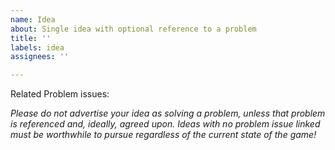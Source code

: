 ```yaml
---
name: Idea
about: Single idea with optional reference to a problem
title: ''
labels: idea
assignees: ''

---
```

Related Problem issues: 

*Please do not advertise your idea as solving a problem, unless that problem is
referenced and, ideally, agreed upon. Ideas with no problem issue linked must
be worthwhile to pursue regardless of the current state of the game!*
